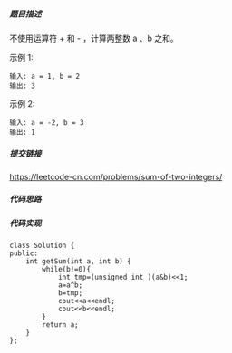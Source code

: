 ##### 题目描述
不使用运算符 + 和 - ​​​​​​​，计算两整数 ​​​​​​​a 、b ​​​​​​​之和。

示例 1:
```
输入: a = 1, b = 2
输出: 3
```
示例 2:
```
输入: a = -2, b = 3
输出: 1
```


##### 提交链接

https://leetcode-cn.com/problems/sum-of-two-integers/


##### 代码思路




##### 代码实现

```
class Solution {
public:
    int getSum(int a, int b) {
        while(b!=0){
            int tmp=(unsigned int )(a&b)<<1;
            a=a^b;
            b=tmp;
            cout<<a<<endl;
            cout<<b<<endl;
        }
        return a;
    }
};


```

